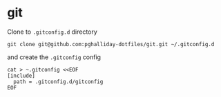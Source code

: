 # git

Clone to `.gitconfig.d` directory

```
git clone git@github.com:pghalliday-dotfiles/git.git ~/.gitconfig.d
```

and create the `.gitconfig` config

```
cat > ~.gitconfig <<EOF
[include]
  path = .gitconfig.d/gitconfig
EOF
```
